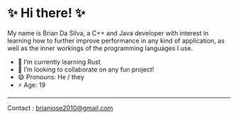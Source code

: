# ✨ Hi there! ✨

My name is Brian Da Silva, a C++ and Java developer with interest in learning how to further improve performance in any kind of application, as well as the inner workings of the programming languages I use.


- 🌱 I’m currently learning Rust
- 👯 I’m looking to collaborate on any fun project!
- 😄 Pronouns: He / they
- ⚡ Age: 19 


<hr/>

Contact : brianjose2010@gmail.com

